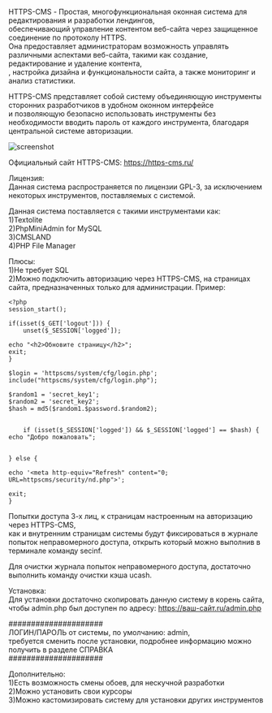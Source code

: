 HTTPS-CMS - Простая, многофункциональная оконная система для редактирования и разработки лендингов,  
обеспечивающий управление контентом веб-сайта через защищенное соединение по протоколу HTTPS.  
Она предоставляет администраторам возможность управлять различными аспектами веб-сайта, такими как создание, редактирование и удаление контента,  
, настройка дизайна и функциональности сайта, а также мониторинг и анализ статистики.  

HTTPS-CMS представляет собой систему объединяющую инструменты сторонних разработчиков в удобном оконном интерфейсе  
и позволяющую безопасно использовать инструменты без необходимости вводить пароль от каждого инструмента, благодаря центральной системе авторизации.  

![screenshot](https://raw.githubusercontent.com/Windows-Mining-Edition/https-cms/main/screenshots/view.png)

Официальный сайт HTTPS-CMS: https://https-cms.ru/  

Лицензия:  
Данная система распространяется по лицензии GPL-3, за исключением некоторых инструментов, поставляемых с системой.  

Данная система поставляется с такими инструментами как:  
1)Textolite  
2)PhpMiniAdmin for MySQL  
3)CMSLAND  
4)PHP File Manager  


Плюсы:  
1)Не требует SQL  
2)Можно подключить авторизацию через HTTPS-CMS, на страницах сайта, предназначенных только для администрации. Пример:  
```
<?php
session_start();

if(isset($_GET['logout'])) {
	unset($_SESSION['logged']);

echo "<h2>Обновите страницу</h2>";
exit;
}

$login = 'httpscms/system/cfg/login.php';
include("httpscms/system/cfg/login.php"); 

$random1 = 'secret_key1';
$random2 = 'secret_key2';
$hash = md5($random1.$password.$random2); 


	if (isset($_SESSION['logged']) && $_SESSION['logged'] == $hash) { 
echo "Добро пожаловать";


} else {

echo '<meta http-equiv="Refresh" content="0; URL=httpscms/security/nd.php">';

exit;
}
```

Попытки доступа 3-х лиц, к  страницам настроенным на авторизацию через HTTPS-CMS,  
как и внутренним страницам системы будут фиксироваться в журнале попыток неправомерного доступа, открыть который можно выполнив в терминале команду secinf.  

Для очистки журнала попыток неправомерного доступа, достаточно выполнить команду очистки кэша ucash.  


Установка:  
Для установки достаточно скопировать данную систему в корень сайта, чтобы admin.php был доступен по адресу: https://ваш-сайт.ru/admin.php

#####################  
ЛОГИН/ПАРОЛЬ от системы, по умолчанию: admin,  
требуется сменить после установки, подробнее информацию можно получить в разделе СПРАВКА  
#####################  



Дополнительно:  
1)Есть возможность смены обоев, для нескучной разработки  
2)Можно установить свои курсоры  
3)Можно кастомизировать систему для установки других инструментов  
